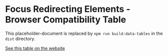 
# Focus Redirecting Elements - Browser Compatibility Table

This placeholder-document is replaced by `npm run build:data-tables` in the `dist` directory.

[See this table on the website](http://medialize.github.io/ally.js/docs/data-tables/focusable.redirect.html)
